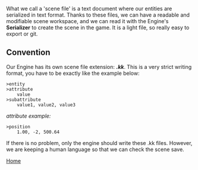 What we call a 'scene file' is a text document where our entities are serialized in text format.  Thanks to these files, we can have a readable and modifiable scene workspace, and we can read it with the Engine's **Serializer** to create the scene in the game. It is a light file, so really easy to export or git.  

## **Convention**  

  Our Engine has its own scene file extension: **_.kk_**. This is a very strict writing format, you have to be exactly like the example below:  
```
>entity  
>attribute
    value
>subattribute
    value1, value2, value3
```  
_attribute example:_  
```
>position
    1.00, -2, 500.64
```  

If there is no problem, only the engine should write these .kk files. However, we are keeping a human language so that we can check the scene save.

[Home](README.md)
